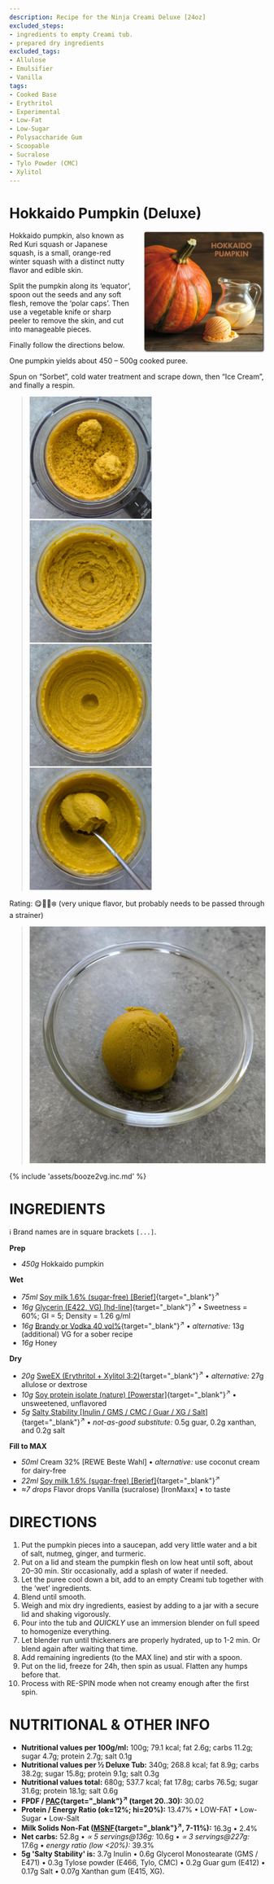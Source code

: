 ```yaml
---
description: Recipe for the Ninja Creami Deluxe [24oz]
excluded_steps:
- ingredients to empty Creami tub.
- prepared dry ingredients
excluded_tags:
- Allulose
- Emulsifier
- Vanilla
tags:
- Cooked Base
- Erythritol
- Experimental
- Low-Fat
- Low-Sugar
- Polysaccharide Gum
- Scoopable
- Sucralose
- Tylo Powder (CMC)
- Xylitol
---
```

# Hokkaido Pumpkin (Deluxe)
<img style="float: right; margin-left: 1.5em;" width=240 alt="Logo" src="logo-hokkaido-pumpkin.png" />

Hokkaido pumpkin, also known as Red Kuri squash or Japanese squash, is a small, orange-red winter squash
with a distinct nutty flavor and edible skin.

Split the pumpkin along its ‘equator’, spoon out the seeds and any soft flesh, remove the ‘polar caps’.
Then use a vegetable knife or sharp peeler to remove the skin, and cut into manageable pieces.

Finally follow the directions below.

One pumpkin yields about 450 – 500g cooked puree.
<br clear=all />

Spun on “Sorbet”, cold water treatment and scrape down, then “Ice Cream”, and finally a respin.

> <img width=240 alt="After Sorbet" src="Hokkaido_2025-08-10_1.jpg" class="zoomable" />
> <img width=240 alt="After Ice Cream" src="Hokkaido_2025-08-10_2.jpg" class="zoomable" />
> <img width=240 alt="After Mix-in" src="Hokkaido_2025-08-10_3.jpg" class="zoomable" />
> <img width=240 alt="Scooped" src="Hokkaido_2025-08-10_4.jpg" class="zoomable" />

Rating: 😋🎃🎃❄️ (very unique flavor, but probably needs to be passed through a strainer)

> <img width=482 alt="Served" src="Hokkaido_2025-08-11_1.jpg" class="zoomable" />

{% include 'assets/booze2vg.inc.md' %}

# INGREDIENTS

ℹ️ Brand names are in square brackets `[...]`.

**Prep**

  - _450g_ Hokkaido pumpkin

**Wet**

  - _75ml_ [Soy milk 1.6% (sugar-free) \[Berief\]](/ice-creamery/info/ingredients/#soy-milk){target="_blank"}<sup>↗</sup>
  - _16g_ [Glycerin (E422, VG) \[hd-line\]](/ice-creamery/info/ingredients/#vegetable-glycerin-glycerol-vg-e422){target="_blank"}<sup>↗</sup> • Sweetness = 60%; GI = 5; Density = 1.26 g/ml
  - _16g_ [Brandy or Vodka 40 vol%](/ice-creamery/info/ingredients/#alcohol-ethanol){target="_blank"}<sup>↗</sup> • *alternative:* 13g (additional) VG for a sober recipe
  - _16g_ Honey

**Dry**

  - _20g_ [SweEX (Erythritol + Xylitol 3:2)](/ice-creamery/info/ingredients/#sweex-erythritol-xylitol-blend){target="_blank"}<sup>↗</sup> • *alternative:* 27g allulose or dextrose
  - _10g_ [Soy protein isolate (nature) \[Powerstar\]](/ice-creamery/info/ingredients/#soy-protein-isolate){target="_blank"}<sup>↗</sup> • unsweetened, unflavored
  - _5g_ [Salty Stability \[Inulin / GMS / CMC / Guar / XG / Salt\]](/ice-creamery/S/Salty%20Stability/){target="_blank"}<sup>↗</sup> • *not-as-good substitute:* 0.5g guar, 0.2g xanthan, and 0.2g salt

**Fill to MAX**

  - _50ml_ Cream 32% [REWE Beste Wahl] • *alternative:* use coconut cream for dairy-free
  - _22ml_ [Soy milk 1.6% (sugar-free) \[Berief\]](/ice-creamery/info/ingredients/#soy-milk){target="_blank"}<sup>↗</sup>
  - _≈7 drops_ Flavor drops Vanilla (sucralose) [IronMaxx] • to taste

# DIRECTIONS

 1. Put the pumpkin pieces into a saucepan, add very little water and a bit of salt, nutmeg, ginger, and turmeric.
 1. Put on a lid and steam the pumpkin flesh on low heat until soft, about 20–30 min. Stir occasionally, add a splash of water if needed.
 1. Let the puree cool down a bit, add to an empty Creami tub together with the ‘wet’ ingredients.
 1. Blend until smooth.
 1. Weigh and mix dry ingredients, easiest by adding to a jar with a secure lid and shaking vigorously.
 1. Pour into the tub and *QUICKLY* use an immersion blender on full speed to homogenize everything.
 1. Let blender run until thickeners are properly hydrated, up to 1-2 min. Or blend again after waiting that time.
 1. Add remaining ingredients (to the MAX line) and stir with a spoon.
 1. Put on the lid, freeze for 24h, then spin as usual. Flatten any humps before that.
 1. Process with RE-SPIN mode when not creamy enough after the first spin.

# NUTRITIONAL & OTHER INFO

- **Nutritional values per 100g/ml:** 100g; 79.1 kcal; fat 2.6g; carbs 11.2g; sugar 4.7g; protein 2.7g; salt 0.1g
- **Nutritional values per ½ Deluxe Tub:** 340g; 268.8 kcal; fat 8.9g; carbs 38.2g; sugar 15.8g; protein 9.1g; salt 0.3g
- **Nutritional values total:** 680g; 537.7 kcal; fat 17.8g; carbs 76.5g; sugar 31.6g; protein 18.1g; salt 0.6g
- **FPDF / [PAC](/ice-creamery/info/glossary/#potere-anti-congelante-pac){target="_blank"}<sup>↗</sup> (target 20..30):** 30.02
- **Protein / Energy Ratio (ok=12%; hi=20%):** 13.47% • LOW-FAT • Low-Sugar • Low-Salt
- **Milk Solids Non-Fat ([MSNF](/ice-creamery/info/glossary/#milk-solids-not-fat-msnf){target="_blank"}<sup>↗</sup>, 7-11%):** 16.3g • 2.4%
- **Net carbs:** 52.8g • *∝ 5 servings@136g:* 10.6g • *∝ 3 servings@227g:* 17.6g • *energy ratio (low <20%):* 39.3%
- **5g 'Salty Stability' is:** 3.7g Inulin • 0.6g Glycerol Monostearate (GMS / E471) • 0.3g Tylose powder (E466, Tylo, CMC) • 0.2g Guar gum (E412) • 0.17g Salt • 0.07g Xanthan gum (E415, XG).
